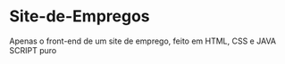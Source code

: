 # Site-de-Empregos
 Apenas o front-end de um site de emprego, feito em HTML, CSS e JAVA SCRIPT puro
